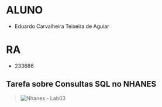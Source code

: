 # ALUNO
* Eduardo Carvalheira Teixeira de Aguiar

# RA
* 233686

## Tarefa sobre Consultas SQL no NHANES

> ![Nhanes - Lab03](notebook/lab03-nhanes.ipynb)

